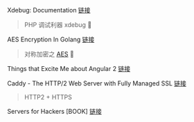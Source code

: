 Xdebug: Documentation [链接](https://xdebug.org/docs/)
> PHP 调试利器 xdebug :hammer:

AES Encryption In Golang [链接](https://blog.alphacluster.com/2011/06/18/go-post-2-aes-encryption/)
> 对称加密之 [AES](https://zh.wikipedia.org/wiki/%E9%AB%98%E7%BA%A7%E5%8A%A0%E5%AF%86%E6%A0%87%E5%87%86)  :full_moon_with_face:

Things that Excite Me about Angular 2 [链接](http://teropa.info/blog/2016/05/19/things-that-excite-me-about-angular-2.html)

Caddy - The HTTP/2 Web Server with Fully Managed SSL [链接](https://caddyserver.com/)
> HTTP2 + HTTPS

Servers for Hackers [BOOK] [链接](https://serversforhackers.com/)
